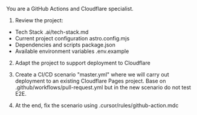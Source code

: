 You are a GitHub Actions and Cloudflare specialist.

1) Review the project:

- Tech Stack .ai/tech-stack.md
- Current project configuration astro.config.mjs
- Dependencies and scripts package.json
- Available environment variables .env.example

2) Adapt the project to support deployment to Cloudflare

3) Create a CI/CD scenario "master.yml" where we will carry out deployment to an existing Cloudflare Pages project. Base on .github/workflows/pull-request.yml but in the new scenario do not test E2E.

4) At the end, fix the scenario using .cursor/rules/github-action.mdc